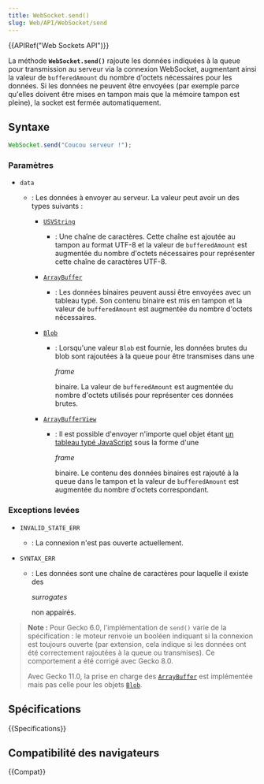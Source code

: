 ```yaml
---
title: WebSocket.send()
slug: Web/API/WebSocket/send
---
```


{{APIRef("Web Sockets API")}}

La méthode **`WebSocket.send()`** rajoute les données indiquées à la queue pour transmission au serveur via la connexion WebSocket, augmentant ainsi la valeur de `bufferedAmount` du nombre d'octets nécessaires pour les données. Si les données ne peuvent être envoyées (par exemple parce qu'elles doivent être mises en tampon mais que la mémoire tampon est pleine), la socket est fermée automatiquement.

## Syntaxe

```js
WebSocket.send("Coucou serveur !");
```

### Paramètres

- `data`

  - : Les données à envoyer au serveur. La valeur peut avoir un des types suivants :

    - [`USVString`](/fr/docs/Web/API/USVString)
      - : Une chaîne de caractères. Cette chaîne est ajoutée au tampon au format UTF-8 et la valeur de `bufferedAmount` est augmentée du nombre d'octets nécessaires pour représenter cette chaîne de caractères UTF-8.
    - [`ArrayBuffer`](/fr/docs/Web/JavaScript/Reference/Global_Objects/ArrayBuffer)
      - : Les données binaires peuvent aussi être envoyées avec un tableau typé. Son contenu binaire est mis en tampon et la valeur de `bufferedAmount` est augmentée du nombre d'octets nécessaires.
    - [`Blob`](/fr/docs/Web/API/Blob)

      - : Lorsqu'une valeur `Blob` est fournie, les données brutes du blob sont rajoutées à la queue pour être transmises dans une

        <i lang="en">frame</i>

        binaire. La valeur de `bufferedAmount` est augmentée du nombre d'octets utilisés pour représenter ces données brutes.

    - [`ArrayBufferView`](/fr/docs/Web/API/ArrayBufferView)

      - : Il est possible d'envoyer n'importe quel objet étant [un tableau typé JavaScript](/fr/docs/Web/JavaScript/Typed_arrays) sous la forme d'une

        <i lang="en">frame</i>

        binaire. Le contenu des données binaires est rajouté à la queue dans le tampon et la valeur de `bufferedAmount` est augmentée du nombre d'octets correspondant.

### Exceptions levées

- `INVALID_STATE_ERR`
  - : La connexion n'est pas ouverte actuellement.
- `SYNTAX_ERR`

  - : Les données sont une chaîne de caractères pour laquelle il existe des

    <i lang="en">surrogates</i>

    non appairés.

> **Note :** Pour Gecko 6.0, l'implémentation de `send()` varie de la spécification : le moteur renvoie un booléen indiquant si la connexion est toujours ouverte (par extension, cela indique si les données ont été correctement rajoutées à la queue ou transmises). Ce comportement a été corrigé avec Gecko 8.0.
>
> Avec Gecko 11.0, la prise en charge des [`ArrayBuffer`](/fr/docs/Web/JavaScript/Reference/Global_Objects/ArrayBuffer) est implémentée mais pas celle pour les objets [`Blob`](/fr/docs/Web/API/Blob).

## Spécifications

{{Specifications}}

## Compatibilité des navigateurs

{{Compat}}
